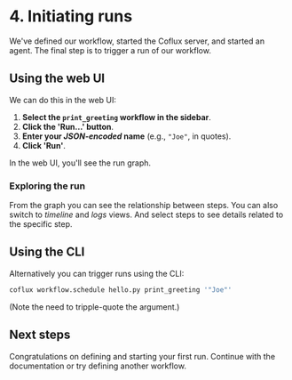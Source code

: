 # 4. Initiating runs

We've defined our workflow, started the Coflux server, and started an agent. The final step is to trigger a run of our workflow.

## Using the web UI

We can do this in the web UI:

1. **Select the `print_greeting` workflow in the sidebar**.
2. **Click the 'Run...' button**.
3. **Enter your _JSON-encoded_ name** (e.g., `"Joe"`, in quotes).
4. **Click 'Run'**.

In the web UI, you'll see the run graph.

### Exploring the run

From the graph you can see the relationship between steps. You can also switch to _timeline_ and _logs_ views. And select steps to see details related to the specific step.

## Using the CLI

Alternatively you can trigger runs using the CLI:

```bash
coflux workflow.schedule hello.py print_greeting '"Joe"'
```

(Note the need to tripple-quote the argument.)

## Next steps

Congratulations on defining and starting your first run. Continue with the documentation or try defining another workflow.

